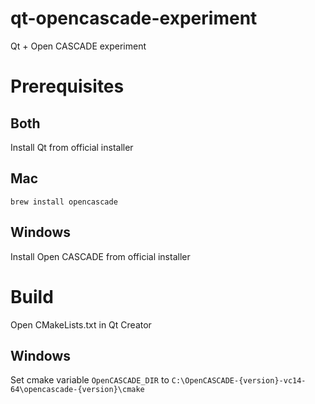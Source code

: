 # qt-opencascade-experiment
Qt + Open CASCADE experiment

# Prerequisites

## Both

Install Qt from official installer

## Mac

`brew install opencascade`

## Windows

Install Open CASCADE from official installer

# Build

Open CMakeLists.txt in Qt Creator

## Windows

Set cmake variable `OpenCASCADE_DIR` to `C:\OpenCASCADE-{version}-vc14-64\opencascade-{version}\cmake`
